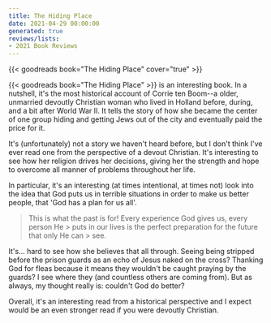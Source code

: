 ```yaml
---
title: The Hiding Place
date: 2021-04-29 00:00:00
generated: true
reviews/lists:
- 2021 Book Reviews
---
```

{{< goodreads book="The Hiding Place" cover="true" >}}

{{< goodreads book="The Hiding Place" >}} is an interesting book. In a nutshell, it's the most historical account of Corrie ten Boom--a older, unmarried devoutly Christian woman who lived in Holland before, during, and a bit after World War II. It tells the story of how she became the center of one group hiding and getting Jews out of the city and eventually paid the price for it.  

It's (unfortunately) not a story we haven't heard before, but I don't think I've ever read one from the perspective of a devout Christian. It's interesting to see how her religion drives her decisions, giving her the strength and hope to overcome all manner of problems throughout her life.  

<!--more-->

In particular, it's an interesting (at times intentional, at times not) look into the idea that God puts us in terrible situations in order to make us better people, that 'God has a plan for us all'.  

> This is what the past is for! Every experience God gives us, every person He > puts in our lives is the perfect preparation for the future that only He can > see.

It's... hard to see how she believes that all through. Seeing being stripped before the prison guards as an echo of Jesus naked on the cross? Thanking God for fleas because it means they wouldn't be caught praying by the guards? I see where they (and countless others are coming from). But as always, my thought really is: couldn't God do better?  

Overall, it's an interesting read from a historical perspective and I expect would be an even stronger read if you were devoutly Christian.



